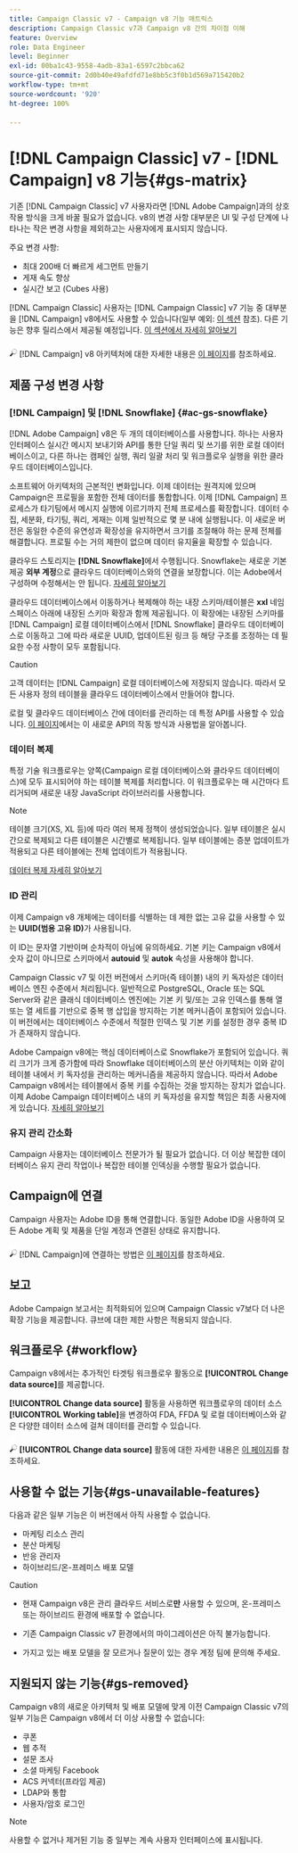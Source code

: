 ```yaml
---
title: Campaign Classic v7 - Campaign v8 기능 매트릭스
description: Campaign Classic v7과 Campaign v8 간의 차이점 이해
feature: Overview
role: Data Engineer
level: Beginner
exl-id: 00ba1c43-9558-4adb-83a1-6597c2bbca62
source-git-commit: 2d0b40e49afdfd71e8bb5c3f0b1d569a715420b2
workflow-type: tm+mt
source-wordcount: '920'
ht-degree: 100%

---
```


# [!DNL Campaign Classic] v7 - [!DNL Campaign] v8 기능{#gs-matrix}

기존 [!DNL Campaign Classic] v7 사용자라면 [!DNL Adobe Campaign]과의 상호 작용 방식을 크게 바꿀 필요가 없습니다. v8의 변경 사항 대부분은 UI 및 구성 단계에 나타나는 작은 변경 사항을 제외하고는 사용자에게 표시되지 않습니다.

주요 변경 사항:

* 최대 200배 더 빠르게 세그먼트 만들기
* 게재 속도 향상
* 실시간 보고 (Cubes 사용)

[!DNL Campaign Classic] 사용자는 [!DNL Campaign Classic] v7 기능 중 대부분을 [!DNL Campaign] v8에서도 사용할 수 있습니다(일부 예외: [이 섹션](#gs-removed) 참조). 다른 기능은 향후 릴리스에서 제공될 예정입니다. [이 섹션에서 자세히 알아보기](#gs-unavailable-features)

![](../assets/do-not-localize/glass.png) [!DNL Campaign] v8 아키텍처에 대한 자세한 내용은 [이 페이지](../dev/architecture.md)를 참조하세요.

## 제품 구성 변경 사항

### [!DNL Campaign] 및 [!DNL Snowflake] {#ac-gs-snowflake}

[!DNL Adobe Campaign] v8은 두 개의 데이터베이스를 사용합니다. 하나는 사용자 인터페이스 실시간 메시지 보내기와 API를 통한 단일 쿼리 및 쓰기를 위한 로컬 데이터베이스이고, 다른 하나는 캠페인 실행, 쿼리 일괄 처리 및 워크플로우 실행을 위한 클라우드 데이터베이스입니다.

소프트웨어 아키텍처의 근본적인 변화입니다. 이제 데이터는 원격지에 있으며 Campaign은 프로필을 포함한 전체 데이터를 통합합니다. 이제 [!DNL Campaign] 프로세스가 타기팅에서 메시지 실행에 이르기까지 전체 프로세스를 확장합니다. 데이터 수집, 세분화, 타기팅, 쿼리, 게재는 이제 일반적으로 몇 분 내에 실행됩니다. 이 새로운 버전은 동일한 수준의 유연성과 확장성을 유지하면서 크기를 조절해야 하는 문제 전체를 해결합니다. 프로필 수는 거의 제한이 없으며 데이터 유지율을 확장할 수 있습니다.

클라우드 스토리지는 **[!DNL Snowflake]**&#x200B;에서 수행됩니다. Snowflake는 새로운 기본 제공 **외부 계정**&#x200B;으로 클라우드 데이터베이스와의 연결을 보장합니다. 이는 Adobe에서 구성하며 수정해서는 안 됩니다. [자세히 알아보기](../config/external-accounts.md)

클라우드 데이터베이스에서 이동하거나 복제해야 하는 내장 스키마/테이블은 **xxl** 네임스페이스 아래에 내장된 스키마 확장과 함께 제공됩니다. 이 확장에는 내장된 스키마를 [!DNL Campaign] 로컬 데이터베이스에서 [!DNL Snowflake] 클라우드 데이터베이스로 이동하고 그에 따라 새로운 UUID, 업데이트된 링크 등 해당 구조를 조정하는 데 필요한 수정 사항이 모두 포함됩니다.

>[!CAUTION]
>
> 고객 데이터는 [!DNL Campaign] 로컬 데이터베이스에 저장되지 않습니다. 따라서 모든 사용자 정의 테이블을 클라우드 데이터베이스에서 만들어야 합니다.

로컬 및 클라우드 데이터베이스 간에 데이터를 관리하는 데 특정 API를 사용할 수 있습니다. [이 페이지](../dev/new-apis.md)에서는 이 새로운 API의 작동 방식과 사용법을 알아봅니다.

### 데이터 복제

특정 기술 워크플로우는 양쪽(Campaign 로컬 데이터베이스와 클라우드 데이터베이스)에 모두 표시되어야 하는 테이블 복제를 처리합니다. 이 워크플로우는 매 시간마다 트리거되며 새로운 내장 JavaScript 라이브러리를 사용합니다.

>[!NOTE]
>
> 테이블 크기(XS, XL 등)에 따라 여러 복제 정책이 생성되었습니다.
> 일부 테이블은 실시간으로 복제되고 다른 테이블은 시간별로 복제됩니다. 일부 테이블에는 증분 업데이트가 적용되고 다른 테이블에는 전체 업데이트가 적용됩니다.

[데이터 복제 자세히 알아보기](../config/replication.md)

### ID 관리

이제 Campaign v8 개체에는 데이터를 식별하는 데 제한 없는 고유 값을 사용할 수 있는 **UUID(범용 고유 ID)**&#x200B;가 사용됩니다.

이 ID는 문자열 기반이며 순차적이 아님에 유의하세요. 기본 키는 Campaign v8에서 숫자 값이 아니므로 스키마에서 **autouid** 및 **autok** 속성을 사용해야 합니다.

Campaign Classic v7 및 이전 버전에서 스키마(즉 테이블) 내의 키 독자성은 데이터베이스 엔진 수준에서 처리됩니다. 일반적으로 PostgreSQL, Oracle 또는 SQL Server와 같은 클래식 데이터베이스 엔진에는 기본 키 및/또는 고유 인덱스를 통해 열 또는 열 세트를 기반으로 중복 행 삽입을 방지하는 기본 메커니즘이 포함되어 있습니다. 이 버전에서는 데이터베이스 수준에서 적절한 인덱스 및 기본 키를 설정한 경우 중복 ID가 존재하지 않습니다.

Adobe Campaign v8에는 핵심 데이터베이스로 Snowflake가 포함되어 있습니다. 쿼리 크기가 크게 증가함에 따라 Snowflake 데이터베이스의 분산 아키텍처는 이와 같이 테이블 내에서 키 독자성을 관리하는 메커니즘을 제공하지 않습니다. 따라서 Adobe Campaign v8에서는 테이블에서 중복 키를 수집하는 것을 방지하는 장치가 없습니다. 이제 Adobe Campaign 데이터베이스 내의 키 독자성을 유지할 책임은 최종 사용자에게 있습니다. [자세히 알아보기](../dev/keys.md)

### 유지 관리 간소화

Campaign 사용자는 데이터베이스 전문가가 될 필요가 없습니다. 더 이상 복잡한 데이터베이스 유지 관리 작업이나 복잡한 테이블 인덱싱을 수행할 필요가 없습니다.

## Campaign에 연결

Campaign 사용자는 Adobe ID을 통해 연결합니다. 동일한 Adobe ID을 사용하여 모든 Adobe 계획 및 제품을 단일 계정과 연결된 상태로 유지합니다.

![](../assets/do-not-localize/glass.png) [!DNL Campaign]에 연결하는 방법은 [이 페이지](connect.md)를 참조하세요.

## 보고

Adobe Campaign 보고서는 최적화되어 있으며 Campaign Classic v7보다 더 나은 확장 기능을 제공합니다. 큐브에 대한 제한 사항은 적용되지 않습니다.

## 워크플로우 {#workflow}

Campaign v8에서는 추가적인 타겟팅 워크플로우 활동으로 **[!UICONTROL Change data source]**&#x200B;를 제공합니다.

**[!UICONTROL Change data source]** 활동을 사용하면 워크플로우의 데이터 소스 **[!UICONTROL Working table]**&#x200B;을 변경하여 FDA, FFDA 및 로컬 데이터베이스와 같은 다양한 데이터 소스에 걸쳐 데이터를 관리할 수 있습니다.

![](../assets/do-not-localize/glass.png) **[!UICONTROL Change data source]** 활동에 대한 자세한 내용은 [이 페이지](../config/workflows.md#change-data-source-activity)를 참조하세요.

## 사용할 수 없는 기능{#gs-unavailable-features}

다음과 같은 일부 기능은 이 버전에서 아직 사용할 수 없습니다.

* 마케팅 리소스 관리
* 분산 마케팅
* 반응 관리자
* 하이브리드/온-프레미스 배포 모델

>[!CAUTION]
>
>* 현재 Campaign v8은 관리 클라우드 서비스로&#x200B;**만** 사용할 수 있으며, 온-프레미스 또는 하이브리드 환경에 배포할 수 없습니다.
>
>* 기존 Campaign Classic v7 환경에서의 마이그레이션은 아직 불가능합니다.
>
>* 가지고 있는 배포 모델을 잘 모르거나 질문이 있는 경우 계정 팀에 문의해 주세요.


## 지원되지 않는 기능{#gs-removed}

Campaign v8의 새로운 아키텍처 및 배포 모델에 맞게 이전 Campaign Classic v7의 일부 기능은 Campaign v8에서 더 이상 사용할 수 없습니다:

* 쿠폰
* 웹 추적
* 설문 조사
* 소셜 마케팅 Facebook
* ACS 커넥터(프라임 제공)
* LDAP와 통합
* 사용자/암호 로그인

>[!NOTE]
>
>사용할 수 없거나 제거된 기능 중 일부는 계속 사용자 인터페이스에 표시됩니다.
